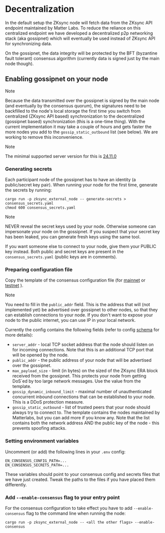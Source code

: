 # Decentralization

In the default setup the ZKsync node will fetch data from the ZKsync API endpoint maintained by Matter Labs. To reduce
the reliance on this centralized endpoint we have developed a decentralized p2p networking stack (aka gossipnet) which
will eventually be used instead of ZKsync API for synchronizing data.

On the gossipnet, the data integrity will be protected by the BFT (byzantine fault tolerant) consensus algorithm
(currently data is signed just by the main node though).

## Enabling gossipnet on your node

> [!NOTE]
>
> Because the data transmitted over the gossipnet is signed by the main node (and eventually by the consensus quorum),
> the signatures need to be backfilled to the node's local storage the first time you switch from centralized (ZKsync
> API based) synchronization to the decentralized (gossipnet based) synchronization (this is a one-time thing). With the
> current implementation it may take a couple of hours and gets faster the more nodes you add to the
> `gossip_static_outbound` list (see below). We are working to remove this inconvenience.

> [!NOTE]
>
> The minimal supported server version for this is [24.11.0](https://github.com/matter-labs/zksync-era/releases/tag/core-v24.11.0)


### Generating secrets

Each participant node of the gossipnet has to have an identity (a public/secret key pair). When running your node for
the first time, generate the secrets by running:

```
cargo run -p zksync_external_node -- generate-secrets > consensus_secrets.yaml
chmod 600 consensus_secrets.yaml
```

> [!NOTE]
>
> NEVER reveal the secret keys used by your node. Otherwise someone can impersonate your node on the gossipnet. If you
> suspect that your secret key has been leaked, you can generate fresh keys using the same tool.
>
> If you want someone else to connect to your node, give them your PUBLIC key instead. Both public and secret keys are
> present in the `consensus_secrets.yaml` (public keys are in comments).

### Preparing configuration file

Copy the template of the consensus configuration file (for
[mainnet](https://github.com/matter-labs/zksync-era/blob/main/docs/guides/external-node/prepared_configs/mainnet_consensus_config.yaml)
or
[testnet](https://github.com/matter-labs/zksync-era/blob/main/docs/guides/external-node/prepared_configs/testnet_consensus_config.yaml)
).

> [!NOTE]
>
> You need to fill in the `public_addr` field. This is the address that will (not implemented yet) be advertised over
> gossipnet to other nodes, so that they can establish connections to your node. If you don't want to expose your node
> to the public internet, you can use IP in your local network.

Currently the config contains the following fields (refer to config
[schema](https://github.com/matter-labs/zksync-era/blob/990676c5f84afd2ff8cd337f495c82e8d1f305a4/core/lib/protobuf_config/src/proto/core/consensus.proto#L66)
for more details):

- `server_addr` - local TCP socket address that the node should listen on for incoming connections. Note that this is an
  additional TCP port that will be opened by the node.
- `public_addr` - the public address of your node that will be advertised over the gossipnet.
- `max_payload_size` - limit (in bytes) on the sized of the ZKsync ERA block received from the gossipnet. This protects
  your node from getting DoS`ed by too large network messages. Use the value from the template.
- `gossip_dynamic_inbound_limit` - maximal number of unauthenticated concurrent inbound connections that can be
  established to your node. This is a DDoS protection measure.
- `gossip_static_outbound` - list of trusted peers that your node should always try to connect to. The template contains
  the nodes maintained by Matterlabs, but you can add more if you know any. Note that the list contains both the network
  address AND the public key of the node - this prevents spoofing attacks.

### Setting environment variables

Uncomment (or add) the following lines in your `.env` config:

```
EN_CONSENSUS_CONFIG_PATH=...
EN_CONSENSUS_SECRETS_PATH=...
```

These variables should point to your consensus config and secrets files that we have just created. Tweak the paths to
the files if you have placed them differently.

### Add `--enable-consensus` flag to your entry point

For the consensus configuration to take effect you have to add `--enable-consensus` flag to the command line when
running the node:

```
cargo run -p zksync_external_node -- <all the other flags> --enable-consensus
```
